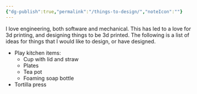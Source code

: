 ```yaml
---
{"dg-publish":true,"permalink":"/things-to-design/","noteIcon":""}
---
```


I love engineering, both software and mechanical. This has led to a love for 3d printing, and designing things to be 3d printed. The following is a list of ideas for things that I would like to design, or have designed.

- Play kitchen items:
	- Cup with lid and straw
	- Plates
	- Tea pot
	- Foaming soap bottle
- Tortilla press